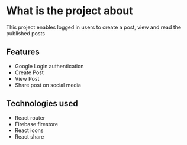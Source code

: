 # What is the project about 
This project enables logged in users to create a post, view and read the published posts

## Features
- Google Login authentication
- Create Post 
- View Post 
- Share post on social media 

## Technologies used 
- React router
- Firebase firestore
- React icons
- React share



